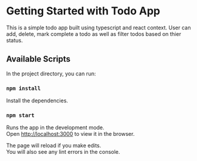 # Getting Started with Todo App

This is a simple todo app built using typescript and react context. User can add, delete, mark complete a todo as well as filter todos based on thier status.

## Available Scripts

In the project directory, you can run:

### `npm install`

Install the dependencies.

### `npm start`

Runs the app in the development mode.\
Open [http://localhost:3000](http://localhost:3000) to view it in the browser.

The page will reload if you make edits.\
You will also see any lint errors in the console.
